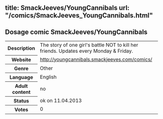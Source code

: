 title: SmackJeeves/YoungCannibals
url: "/comics/SmackJeeves_YoungCannibals.html"
---
Dosage comic SmackJeeves/YoungCannibals
-----------------------------------------

<table class="comicinfo">
<tr>
<th>Description</th><td>The story of one girl's battle NOT to kill her friends. Updates every Monday &amp; Friday.</td>
</tr>
<tr>
<th>Website</th><td><a href="http://youngcannibals.smackjeeves.com/comics/">http://youngcannibals.smackjeeves.com/comics/</a></td>
</tr>
<tr>
<th>Genre</th><td>Other</td>
</tr>
<tr>
<th>Language</th><td>English</td>
</tr>
<tr>
<th>Adult content</th><td>no</td>
</tr>
<tr>
<th>Status</th><td>ok on 11.04.2013</td>
</tr>
<tr>
<th>Votes</th><td>0</div></td>
</tr>
</table>
